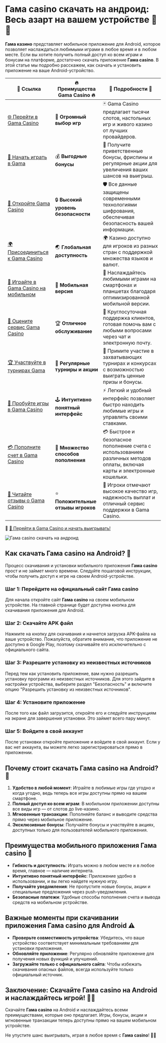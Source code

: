 # Гама casino скачать на андроид: Весь азарт на вашем устройстве 📱🎰

**Гама казино** представляет мобильное приложение для Android, которое позволяет наслаждаться любимыми играми в любое время и в любом месте. Если вы хотите получить полный доступ ко всем играм и бонусам на платформе, достаточно скачать приложение **Гама casino**. В этой статье мы подробно расскажем, как скачать и установить приложение на ваше Android-устройство.

| 🔗 **Ссылка**                                         | 🔥 **Преимущества Gama Casino** 🔥  | 🌟 **Подробности** 🌟 |
|-----------------------------------------------------|-------------------------------------|----------------------|
| [🌐 Перейти в Gama Casino](https://brandplay.link/j6NMKsDz) | 🎰 **Огромный выбор игр**            | 🃏 Gama Casino предлагает тысячи слотов, настольных игр и живого казино от лучших провайдеров. |
| [💸 Начать играть в Gama](https://brandplay.link/j6NMKsDz) | 💰 **Выгодные бонусы**                | 🎁 Получите приветственные бонусы, фриспины и регулярные акции для увеличения ваших шансов на выигрыш. |
| [🔐 Откройте Gama Casino](https://brandplay.link/j6NMKsDz) | 🔒 **Высокий уровень безопасности**    | 🛡️ Все данные защищены современными технологиями шифрования, обеспечивая безопасность вашей информации. |
| [🌍 Присоединиться к Gama Casino](https://brandplay.link/j6NMKsDz) | 🌏 **Глобальная доступность**         | 🌍 Казино доступно для игроков из разных стран с поддержкой множества языков и валют. |
| [📱 Играйте в Gama Casino на мобильном](https://brandplay.link/j6NMKsDz) | 📲 **Мобильная версия**                | 📱 Наслаждайтесь любимыми играми на смартфонах и планшетах благодаря оптимизированной мобильной версии. |
| [🔧 Оцените сервис Gama Casino](https://brandplay.link/j6NMKsDz) | 🏆 **Отличное обслуживание**          | 🤝 Круглосуточная поддержка клиентов, готовая помочь вам с любыми вопросами через чат и электронную почту. |
| [🏆 Участвуйте в турнирах Gama](https://brandplay.link/j6NMKsDz) | 🎉 **Регулярные турниры и акции**      | 🥇 Примите участие в захватывающих турнирах и конкурсах с возможностью выиграть ценные призы и бонусы. |
| [🎯 Пробуйте игры в Gama Casino](https://brandplay.link/j6NMKsDz) | 🕹️ **Интуитивно понятный интерфейс**   | ⚡ Легкий и удобный интерфейс позволяет быстро находить любимые игры и управлять своими ставками. |
| [💳 Пополните счет в Gama Casino](https://brandplay.link/j6NMKsDz) | 💸 **Множество способов пополнения**    | 💳 Быстрое и безопасное пополнение счета с использованием различных методов оплаты, включая карты и электронные кошельки. |
| [💬 Читайте отзывы о Gama Casino](https://brandplay.link/j6NMKsDz) | ⭐ **Положительные отзывы игроков**     | 👏 Игроки отмечают высокое качество игр, надежность выплат и отличный сервис поддержки в Gama Casino. |

🔗 [🚀 Перейти в Gama Casino и начать выигрывать!](https://brandplay.link/j6NMKsDz)

![Гама casino скачать на андроид](https://imgbb.ru/frontend/posts/creation/2023-07-22/oi161jo2va9xnz4uodk35psn1qej265k1wj.jpg)

## Как скачать Гама casino на Android? 📲

Процесс скачивания и установки мобильного приложения **Гама casino** прост и не займет много времени. Следуйте пошаговой инструкции, чтобы получить доступ к игре на своем Android-устройстве.

### Шаг 1: Перейдите на официальный сайт Гама casino
Для начала откройте сайт **Гама casino** на своем мобильном устройстве. На главной странице будет доступна кнопка для скачивания приложения для Android.

### Шаг 2: Скачайте APK файл
Нажмите на кнопку для скачивания и начнется загрузка APK-файла на ваше устройство. Пожалуйста, обратите внимание, что приложение не доступно в Google Play, поэтому скачивайте его исключительно с официального сайта.

### Шаг 3: Разрешите установку из неизвестных источников
Перед тем как установить приложение, вам нужно разрешить установку программ из неизвестных источников. Для этого зайдите в настройки устройства, выберите раздел "Безопасность" и включите опцию "Разрешить установку из неизвестных источников".

### Шаг 4: Установите приложение
После того как файл загрузится, откройте его и следуйте инструкциям на экране для завершения установки. Это займет всего пару минут.

### Шаг 5: Войдите в свой аккаунт
После установки откройте приложение и войдите в свой аккаунт. Если у вас нет аккаунта, вы можете легко зарегистрироваться прямо в приложении.

## Почему стоит скачать Гама casino на Android? 🎁

1. **Удобство в любой момент**: Играйте в любимые игры где угодно и когда угодно, ведь теперь все игры доступны прямо на вашем смартфоне.
2. **Полный доступ ко всем играм**: В мобильном приложении доступны все виды игр — от слотов до live-казино.
3. **Мгновенные транзакции**: Пополняйте баланс и выводите средства прямо через мобильное приложение.
4. **Эксклюзивные бонусы**: Получайте бонусы и участвуйте в акциях, доступных только для пользователей мобильного приложения.

## Преимущества мобильного приложения Гама casino 📱

- **Гибкость и доступность**: Играть можно в любом месте и в любое время, главное — наличие интернета.
- **Интуитивно понятный интерфейс**: Приложение удобно в использовании, и вы легко найдете нужную игру.
- **Получайте уведомления**: Не пропустите новые бонусы, акции и специальные предложения через push-уведомления.
- **Безопасные платежи**: Удобные способы пополнения счета и вывода средств на мобильном устройстве.

## Важные моменты при скачивании приложения Гама casino для Android ⚠️

- **Проверьте совместимость устройства**: Убедитесь, что ваше устройство соответствует минимальным требованиям для установки приложения.
- **Обновляйте приложение**: Регулярно обновляйте приложение для получения новых функций и улучшений.
- **Загружайте только с официального сайта**: Чтобы избежать скачивания опасных файлов, всегда используйте только официальный источник.

## Заключение: Скачайте Гама casino на Android и наслаждайтесь игрой! 🎰💸

Скачайте **Гама casino** на Android и наслаждайтесь всеми преимуществами, которые оно предлагает. Игры, бонусы, акции и мгновенные транзакции теперь доступны прямо на вашем мобильном устройстве. 

Не упустите шанс выигрывать, играя в любое время с **Гама casino**! 🌟📱

